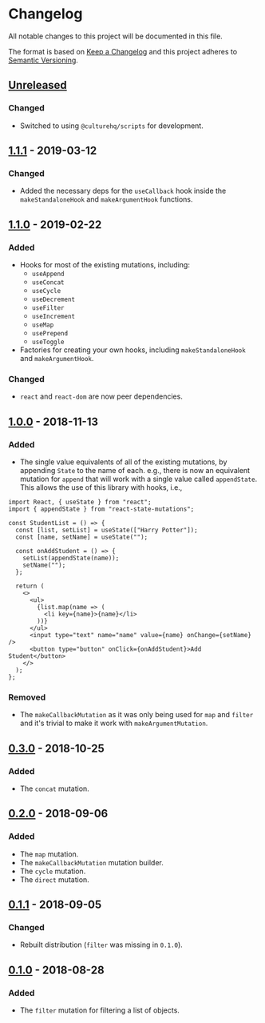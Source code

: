 # Changelog

All notable changes to this project will be documented in this file.

The format is based on [Keep a Changelog](http://keepachangelog.com/en/1.0.0/) and this project adheres to [Semantic Versioning](http://semver.org/spec/v2.0.0.html).

## [Unreleased]
### Changed
- Switched to using `@culturehq/scripts` for development.

## [1.1.1] - 2019-03-12
### Changed
- Added the necessary deps for the `useCallback` hook inside the `makeStandaloneHook` and `makeArgumentHook` functions.

## [1.1.0] - 2019-02-22
### Added
- Hooks for most of the existing mutations, including:
  - `useAppend`
  - `useConcat`
  - `useCycle`
  - `useDecrement`
  - `useFilter`
  - `useIncrement`
  - `useMap`
  - `usePrepend`
  - `useToggle`
- Factories for creating your own hooks, including `makeStandaloneHook` and `makeArgumentHook`.

### Changed
- `react` and `react-dom` are now peer dependencies.

## [1.0.0] - 2018-11-13
### Added
- The single value equivalents of all of the existing mutations, by appending `State` to the name of each. e.g., there is now an equivalent mutation for `append` that will work with a single value called `appendState`. This allows the use of this library with hooks, i.e.,

```
import React, { useState } from "react";
import { appendState } from "react-state-mutations";

const StudentList = () => {
  const [list, setList] = useState(["Harry Potter"]);
  const [name, setName] = useState("");

  const onAddStudent = () => {
    setList(appendState(name));
    setName("");
  };

  return (
    <>
      <ul>
        {list.map(name => (
          <li key={name}>{name}</li>
        ))}
      </ul>
      <input type="text" name="name" value={name} onChange={setName} />
      <button type="button" onClick={onAddStudent}>Add Student</button>
    </>
  );
};
```

### Removed
- The `makeCallbackMutation` as it was only being used for `map` and `filter` and it's trivial to make it work with `makeArgumentMutation`.

## [0.3.0] - 2018-10-25
### Added
- The `concat` mutation.

## [0.2.0] - 2018-09-06
### Added
- The `map` mutation.
- The `makeCallbackMutation` mutation builder.
- The `cycle` mutation.
- The `direct` mutation.

## [0.1.1] - 2018-09-05
### Changed
- Rebuilt distribution (`filter` was missing in `0.1.0`).

## [0.1.0] - 2018-08-28
### Added
- The `filter` mutation for filtering a list of objects.

[Unreleased]: https://github.com/CultureHQ/react-state-mutations/compare/v1.1.1...HEAD
[1.1.1]: https://github.com/CultureHQ/react-state-mutations/compare/v1.1.0...v1.1.1
[1.1.0]: https://github.com/CultureHQ/react-state-mutations/compare/v1.0.0...v1.1.0
[1.0.0]: https://github.com/CultureHQ/react-state-mutations/compare/v0.3.0...v1.0.0
[0.3.0]: https://github.com/CultureHQ/react-state-mutations/compare/v0.2.0...v0.3.0
[0.2.0]: https://github.com/CultureHQ/react-state-mutations/compare/v0.1.1...v0.2.0
[0.1.1]: https://github.com/CultureHQ/react-state-mutations/compare/v0.1.0...v0.1.1
[0.1.0]: https://github.com/CultureHQ/react-state-mutations/compare/2938cf...v0.1.0

